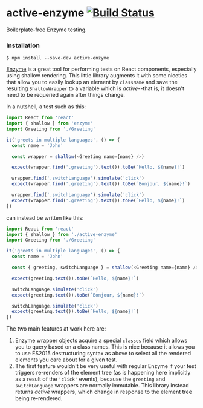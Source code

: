 # active-enzyme [![Build Status](https://travis-ci.org/pelotom/active-enzyme.svg?branch=master)](https://travis-ci.org/pelotom/active-enzyme)
Boilerplate-free Enzyme testing.

### Installation
```
$ npm install --save-dev active-enzyme
```

[Enzyme](https://github.com/airbnb/enzyme) is a great tool for performing tests on React components, especially using shallow rendering. This little library augments it with some niceties that allow you to easily lookup an element by `className` and save the resulting `ShallowWrapper` to a variable which is *active*--that is, it doesn't need to be requeried again after things change.

In a nutshell, a test such as this:

```javascript
import React from 'react'
import { shallow } from 'enzyme'
import Greeting from './Greeting'

it('greets in multiple languages', () => {
  const name = 'John'

  const wrapper = shallow(<Greeting name={name} />)

  expect(wrapper.find('.greeting').text()).toBe(`Hello, ${name}!`)

  wrapper.find('.switchLanguage').simulate('click')
  expect(wrapper.find('.greeting').text()).toBe(`Bonjour, ${name}!`)

  wrapper.find('.switchLanguage').simulate('click')
  expect(wrapper.find('.greeting').text()).toBe(`Hello, ${name}!`)
})
```

can instead be written like this:

```javascript
import React from 'react'
import { shallow } from './active-enzyme'
import Greeting from './Greeting'

it('greets in multiple languages', () => {
  const name = 'John'

  const { greeting, switchLanguage } = shallow(<Greeting name={name} />).classes

  expect(greeting.text()).toBe(`Hello, ${name}!`)

  switchLanguage.simulate('click')
  expect(greeting.text()).toBe(`Bonjour, ${name}!`)

  switchLanguage.simulate('click')
  expect(greeting.text()).toBe(`Hello, ${name}!`)
})
```

The two main features at work here are:

1. Enzyme wrapper objects acquire a special `classes` field which allows you to query based on a class names. This is nice because it allows you to use ES2015 destructuring syntax as above to select all the rendered elements you care about for a given test.
1. The first feature wouldn't be very useful with regular Enzyme if your test triggers re-renders of the element tree (as is happening here implicitly as a result of the `'click'` events), because the `greeting` and `switchLanguage` wrappers are normally immutable. This library instead returns *active* wrappers, which change in response to the element tree being re-rendered.
